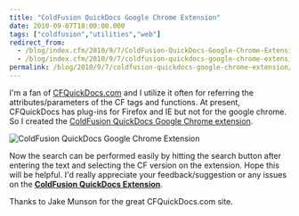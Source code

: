 ```yaml
---
title: "ColdFusion QuickDocs Google Chrome Extension"
date: 2010-09-07T18:00:00.000
tags: ["coldfusion","utilities","web"]
redirect_from: 
  - /blog/index.cfm/2010/9/7/ColdFusion-QuickDocs-Google-Chrome-Extension/
  - /blog/index.cfm/2010/9/7/coldfusion-quickdocs-google-chrome-extension/
permalink: /blog/2010/9/7/coldfusion-quickdocs-google-chrome-extension/
---
```


I'm a fan of [CFQuickDocs.com](http://www.cfquickdocs.com/) and I utilize it often for referring the attributes/parameters of the CF tags and functions. At present, CFQuickDocs has plug-ins for Firefox and IE but not for the google chrome. So I created the [ColdFusion QuickDocs Google Chrome extension](https://chrome.google.com/extensions/detail/hggjbdcefbiempledeiecpbmbdbbokcf).

<img src="/assets/images/blog/CFQWithTagSearch.png" alt="ColdFusion QuickDocs Google Chrome Extension" title="ColdFusion QuickDocs Google Chrome Extension">


Now the search can be performed easily by hitting the search button after entering the text and selecting the CF version on the extension. Hope this will be helpful. I'd really appreciate your feedback/suggestion or any issues on the <a href="https://chrome.google.com/extensions/detail/hggjbdcefbiempledeiecpbmbdbbokcf" targe="_blank">**ColdFusion QuickDocs Extension**</a>.

Thanks to Jake Munson for the great CFQuickDocs.com site.
